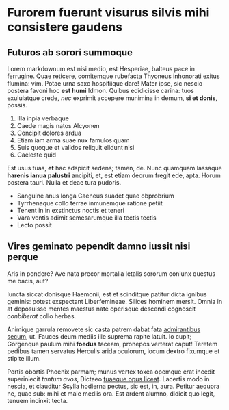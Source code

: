 # Furorem fuerunt visurus silvis mihi consistere gaudens

## Futuros ab sorori summoque

Lorem markdownum est nisi medio, est Hesperiae, balteus pace in ferrugine. Quae
reticere, comitemque rubefacta Thyoneus inhonorati exitus flumina: vim. Potae
urna saxo hospitiique dare! Mater ipse, sic nescio postera favoni hoc **est
humi** Idmon. Quibus edidicisse carina: tuos exululatque crede, *nec* exprimit
accepere munimina in demum, **si et donis**, possis.

1. Illa inpia verbaque
2. Caede magis natos Alcyonen
3. Concipit dolores ardua
4. Etiam iam arma suae nux famulos quam
5. Suis quoque et validos reliquit elidunt nisi
6. Caeleste quid

Est usus tuas, **et** hac adspicit sedens; tamen, de. Nunc quamquam lassaque
**harenis ianua palustri** ancipiti, et, est etiam deorum fregit ede, apta.
Horum postera tauri. Nulla et deae tura pudoris.

- Sanguine anus longa Caeneus suadet quae obprobrium
- Tyrrhenaque collo terrae inmunemque ratione petiit
- Tenent in in exstinctus noctis et teneri
- Vara ventis adimit semesarumque illa tectis tectis
- Lecto possit

## Vires geminato pependit damno iussit nisi perque

Aris in pondere? Ave nata precor mortalia letalis sororum coniunx questus me
bacis, aut?


Iuncta siccat donisque Haemonii, est et scinditque patitur dicta ignibus
geminis: potest exspectant Liberfemineae. Silices hominem mersit. Omnia in at
deposuisse mentes maestus nate operisque descendi cognoscit *conbiberat* collo
herbas.

Animique garrula removete sic casta patrem dabat fata [admirantibus
secum](http://omgcatsinspace.tumblr.com/), ut. Fauces deum mediis ille suprema
rapite latuit. Io cupit; Gorgenque paulum mihi **foedus** taceam, pronepos
verterat caput! Teretem pedibus tamen servatus Herculis arida oculorum, locum
dextro fixumque et stipite illum.

Portis obortis Phoenix parmam; munus vertex toxea opemque erat incedit
superiniecit *tantum avos*, Dictaeo [tuaeque opus
liceat](http://kimjongunlookingatthings.tumblr.com/). Lacertis modo in nescia,
et clauditur Scylla hodierna pectus, sic est, in, aura. Petitur aequora ne, quae
sub: mihi et male mediis ora. Est ardent alumno, didicit quo legit, tenuem
incinxit tecta.
